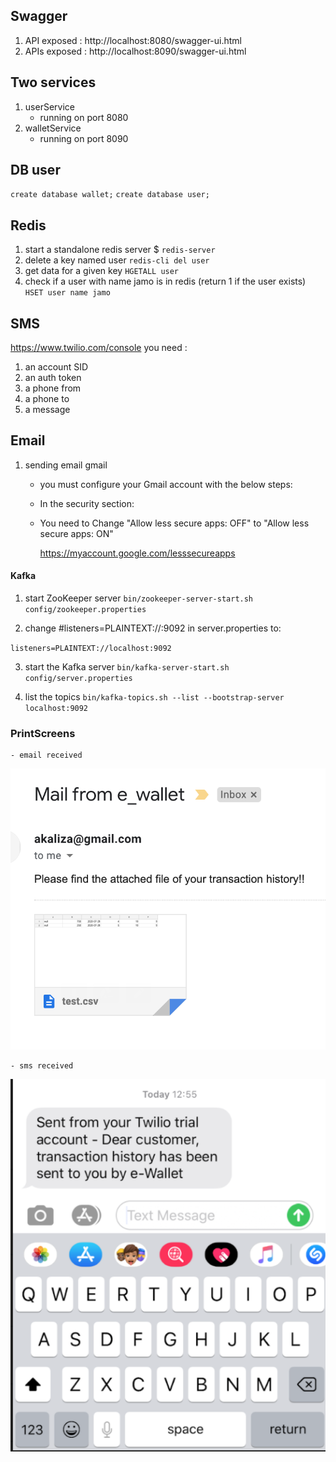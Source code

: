 ## Swagger

1. API exposed : http://localhost:8080/swagger-ui.html
2. APIs exposed : http://localhost:8090/swagger-ui.html

## Two services
1. userService
    - running on port 8080
2. walletService
    - running on port 8090

## DB user
`create database wallet;`
`create database user;`

## Redis
1. start a standalone redis server
$ `redis-server`
2. delete a key named user
`redis-cli del user`
3. get data for a given key
`HGETALL user`
4. check if a user with name jamo is in redis (return 1 if the user exists)
`HSET user name jamo`

## SMS

https://www.twilio.com/console
you need :
1. an account SID
2. an auth token
3. a phone from 
4. a phone to
5. a message

## Email
1. sending email gmail 

    - you must configure your Gmail account with the below steps:
    - In the security section:
    - You need to Change "Allow less secure apps: OFF" to "Allow less secure apps: ON"
        
        https://myaccount.google.com/lesssecureapps

#### Kafka

1. start ZooKeeper server
`bin/zookeeper-server-start.sh config/zookeeper.properties`

2. change #listeners=PLAINTEXT://:9092 in server.properties to:

`listeners=PLAINTEXT://localhost:9092`

3. start the Kafka server
`bin/kafka-server-start.sh config/server.properties`

4. list the topics 
`bin/kafka-topics.sh --list --bootstrap-server localhost:9092`


### PrintScreens 

    - email received 

![alt text](assets/screen-email.png)

    - sms received 
    
![alt text](assets/screen-sms.png)

   

